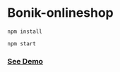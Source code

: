 # Bonik-onlineshop

```
npm install
```

```
npm start
```  
      
<h3><a href="https://bonik-onlineshop-beknur.netlify.app/">See Demo</a></h3>                                
